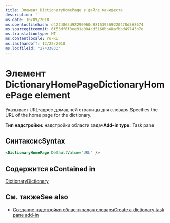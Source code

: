```yaml
---
title: Элемент DictionaryHomePage в файле манифеста
description: ''
ms.date: 10/09/2018
ms.openlocfilehash: d4224863d92290960d881539569220478d568674
ms.sourcegitcommit: 6f53df6f3ee91e084cd5160bb48afbbd49743b7e
ms.translationtype: HT
ms.contentlocale: ru-RU
ms.lasthandoff: 12/22/2018
ms.locfileid: "27433833"
---
```

# <a name="dictionaryhomepage-element"></a><span data-ttu-id="a7c6d-102">Элемент DictionaryHomePage</span><span class="sxs-lookup"><span data-stu-id="a7c6d-102">DictionaryHomePage element</span></span>

<span data-ttu-id="a7c6d-103">Указывает URL-адрес домашней страницы для словаря.</span><span class="sxs-lookup"><span data-stu-id="a7c6d-103">Specifies the URL of the home page for the dictionary.</span></span>

<span data-ttu-id="a7c6d-104">**Тип надстройки:** надстройки области задач</span><span class="sxs-lookup"><span data-stu-id="a7c6d-104">**Add-in type:** Task pane</span></span>

## <a name="syntax"></a><span data-ttu-id="a7c6d-105">Синтаксис</span><span class="sxs-lookup"><span data-stu-id="a7c6d-105">Syntax</span></span>

```XML
<DictionaryHomePage DefaultValue="URL" />
```

## <a name="contained-in"></a><span data-ttu-id="a7c6d-106">Содержится в</span><span class="sxs-lookup"><span data-stu-id="a7c6d-106">Contained in</span></span>

[<span data-ttu-id="a7c6d-107">Dictionary</span><span class="sxs-lookup"><span data-stu-id="a7c6d-107">Dictionary</span></span>](dictionary.md)

## <a name="see-also"></a><span data-ttu-id="a7c6d-108">См. также</span><span class="sxs-lookup"><span data-stu-id="a7c6d-108">See also</span></span>

- [<span data-ttu-id="a7c6d-109">Создание надстройки области задач словаря</span><span class="sxs-lookup"><span data-stu-id="a7c6d-109">Create a dictionary task pane add-in</span></span>](https://docs.microsoft.com/office/dev/add-ins/word/dictionary-task-pane-add-ins)
    

